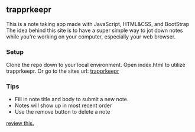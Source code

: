 ## trapprkeepr
This is a note taking app made with JavaScript, HTML&amp;CSS, and BootStrap
The idea behind this site is to have a super simple way to jot down notes while you're working on your computer, especially your web browser. 


### Setup
Clone the repo down to your local environment. Open index.html to utilize trapprkeepr.
Or go to the sites url: [trapprkeepr](https://github.com/robhaj/js-array-and-string-manipulation)


### Tips
* Fill in note title and body to submit a new note.
* Notes will show up in most recent order
* Use the remove button to delete a note

[review this.](https://github.com/robhaj/js-array-and-string-manipulation)
